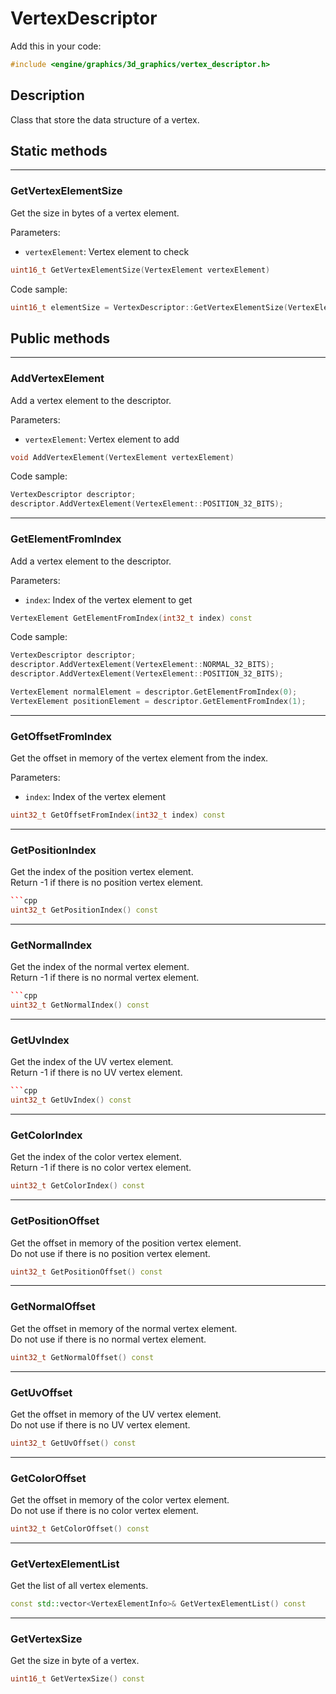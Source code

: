# VertexDescriptor

Add this in your code:
```cpp
#include <engine/graphics/3d_graphics/vertex_descriptor.h>
```

## Description

Class that store the data structure of a vertex.

## Static methods

---
### GetVertexElementSize
Get the size in bytes of a vertex element.

Parameters:
- `vertexElement`: Vertex element to check
```cpp
uint16_t GetVertexElementSize(VertexElement vertexElement)
```
Code sample:
```cpp
uint16_t elementSize = VertexDescriptor::GetVertexElementSize(VertexElement::POSITION_32_BITS);
```

## Public methods

---
### AddVertexElement
Add a vertex element to the descriptor.

Parameters:
- `vertexElement`: Vertex element to add
```cpp
void AddVertexElement(VertexElement vertexElement)
```
Code sample:
```cpp
VertexDescriptor descriptor;
descriptor.AddVertexElement(VertexElement::POSITION_32_BITS);
```

---
### GetElementFromIndex
Add a vertex element to the descriptor.

Parameters:
- `index`: Index of the vertex element to get
```cpp
VertexElement GetElementFromIndex(int32_t index) const
```
Code sample:
```cpp
VertexDescriptor descriptor;
descriptor.AddVertexElement(VertexElement::NORMAL_32_BITS);
descriptor.AddVertexElement(VertexElement::POSITION_32_BITS);

VertexElement normalElement = descriptor.GetElementFromIndex(0);
VertexElement positionElement = descriptor.GetElementFromIndex(1);
```

---
### GetOffsetFromIndex
Get the offset in memory of the vertex element from the index.

Parameters:
- `index`: Index of the vertex element
```cpp
uint32_t GetOffsetFromIndex(int32_t index) const
```

---
### GetPositionIndex
Get the index of the position vertex element.<br>
Return -1 if there is no position vertex element.
```cpp
```cpp
uint32_t GetPositionIndex() const
```

---
### GetNormalIndex
Get the index of the normal vertex element.<br>
Return -1 if there is no normal vertex element.
```cpp
```cpp
uint32_t GetNormalIndex() const
```

---
### GetUvIndex
Get the index of the UV vertex element.<br>
Return -1 if there is no UV vertex element.
```cpp
```cpp
uint32_t GetUvIndex() const
```

---
### GetColorIndex
Get the index of the color vertex element.<br>
Return -1 if there is no color vertex element.
```cpp
uint32_t GetColorIndex() const
```

---
### GetPositionOffset
Get the offset in memory of the position vertex element.<br>
Do not use if there is no position vertex element.
```cpp
uint32_t GetPositionOffset() const
```

---
### GetNormalOffset
Get the offset in memory of the normal vertex element.<br>
Do not use if there is no normal vertex element.
```cpp
uint32_t GetNormalOffset() const
```

---
### GetUvOffset
Get the offset in memory of the UV vertex element.<br>
Do not use if there is no UV vertex element.
```cpp
uint32_t GetUvOffset() const
```

---
### GetColorOffset
Get the offset in memory of the color vertex element.<br>
Do not use if there is no color vertex element.
```cpp
uint32_t GetColorOffset() const
```

---
### GetVertexElementList
Get the list of all vertex elements.
```cpp
const std::vector<VertexElementInfo>& GetVertexElementList() const
```

---
### GetVertexSize
Get the size in byte of a vertex.
```cpp
uint16_t GetVertexSize() const
```